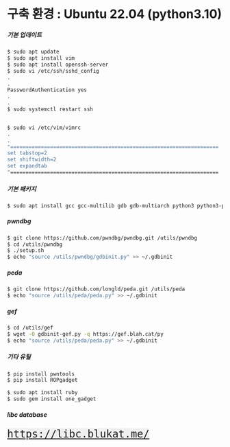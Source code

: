 # 구축 환경 : Ubuntu 22.04 (python3.10)

##### 기본 업데이트
```bash
$ sudo apt update
$ sudo apt install vim
$ sudo apt install openssh-server
$ sudo vi /etc/ssh/sshd_config
.
.
PasswordAuthentication yes
.
.
$ sudo systemctl restart ssh


$ sudo vi /etc/vim/vimrc
.
.
"====================================================================
set tabstop=2
set shiftwidth=2
set expandtab
"====================================================================
```


##### 기본 패키지
```bash
$ sudo apt install gcc gcc-multilib gdb gdb-multiarch python3 python3-pip python3-dev git libffi-dev build-essential
```


##### pwndbg
```bash
$ git clone https://github.com/pwndbg/pwndbg.git /utils/pwndbg
$ cd /utils/pwndbg
$ ./setup.sh
$ echo "source /utils/pwndbg/gdbinit.py" >> ~/.gdbinit
```


##### peda
```bash
$ git clone https://github.com/longld/peda.git /utils/peda
$ echo "source /utils/peda/peda.py" >> ~/.gdbinit
```


##### gef
```bash
$ cd /utils/gef
$ wget -O gdbinit-gef.py -q https://gef.blah.cat/py
$ echo "source /utils/peda/peda.py" >> ~/.gdbinit
```

##### 기타 유틸
```bash
$ pip install pwntools
$ pip install ROPgadget

$ sudo apt install ruby
$ sudo gem install one_gadget
```

##### libc database
<kbd style="background-color: #f0f0f0; font-size: 24px;">
  <a href="https://libc.blukat.me/" target="_blank">
    <span style="font-size: 24px;">https://libc.blukat.me/</span>
  </a>
</kbd>
